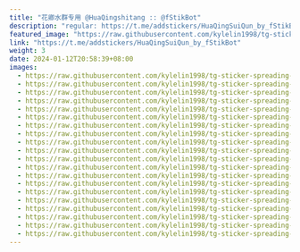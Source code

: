 ```yaml
---
title: "花卿水群专用 @HuaQingshitang :: @fStikBot"
description: "regular: https://t.me/addstickers/HuaQingSuiQun_by_fStikBot"
featured_image: "https://raw.githubusercontent.com/kylelin1998/tg-sticker-spreading-worldwide-images/main/img/8693c4eb-1458-4854-9a4c-9fb188fcbd80.jpg"
link: "https://t.me/addstickers/HuaQingSuiQun_by_fStikBot"
weight: 3
date: 2024-01-12T20:58:39+08:00
images:
  - https://raw.githubusercontent.com/kylelin1998/tg-sticker-spreading-worldwide-images/main/img/8693c4eb-1458-4854-9a4c-9fb188fcbd80.jpg
  - https://raw.githubusercontent.com/kylelin1998/tg-sticker-spreading-worldwide-images/main/img/796df214-b2df-4237-846e-6c56a28d4fae.jpg
  - https://raw.githubusercontent.com/kylelin1998/tg-sticker-spreading-worldwide-images/main/img/7eca2f35-384a-45e2-a927-3ba7d32ed708.jpg
  - https://raw.githubusercontent.com/kylelin1998/tg-sticker-spreading-worldwide-images/main/img/462ec326-85b7-430c-8174-6e4001db880b.jpg
  - https://raw.githubusercontent.com/kylelin1998/tg-sticker-spreading-worldwide-images/main/img/4fa3e6b4-6f28-4925-9ab6-adecdfe3a06a.jpg
  - https://raw.githubusercontent.com/kylelin1998/tg-sticker-spreading-worldwide-images/main/img/0bbeb198-6b70-4719-a059-3c8b7296d7fd.jpg
  - https://raw.githubusercontent.com/kylelin1998/tg-sticker-spreading-worldwide-images/main/img/6c00a50c-6e75-4e25-ae12-ce8a82e2f526.jpg
  - https://raw.githubusercontent.com/kylelin1998/tg-sticker-spreading-worldwide-images/main/img/e624d088-3c13-4a35-a7ad-b0adf052cac2.jpg
  - https://raw.githubusercontent.com/kylelin1998/tg-sticker-spreading-worldwide-images/main/img/1e503e7d-034c-4304-a656-5cfbb5da67ff.jpg
  - https://raw.githubusercontent.com/kylelin1998/tg-sticker-spreading-worldwide-images/main/img/4ef5b500-9e97-4620-a1b9-db7a51ff93d4.jpg
  - https://raw.githubusercontent.com/kylelin1998/tg-sticker-spreading-worldwide-images/main/img/e189738a-2ef5-4b11-96e0-c7d6e3a747a7.jpg
  - https://raw.githubusercontent.com/kylelin1998/tg-sticker-spreading-worldwide-images/main/img/ab5d2a4b-aadd-4e4f-a697-453c57d078d2.jpg
  - https://raw.githubusercontent.com/kylelin1998/tg-sticker-spreading-worldwide-images/main/img/94114f06-b507-4181-9641-8f61f9037f65.jpg
  - https://raw.githubusercontent.com/kylelin1998/tg-sticker-spreading-worldwide-images/main/img/585dd19c-e527-4f5f-ac9a-e866a0e889a5.jpg
  - https://raw.githubusercontent.com/kylelin1998/tg-sticker-spreading-worldwide-images/main/img/1a2824e1-abb2-4238-92be-7df79c2fdfd1.jpg
  - https://raw.githubusercontent.com/kylelin1998/tg-sticker-spreading-worldwide-images/main/img/518324e7-a715-4080-89fc-5c4f27fd5e20.jpg
  - https://raw.githubusercontent.com/kylelin1998/tg-sticker-spreading-worldwide-images/main/img/8acc7167-7986-4560-a20d-c26f4d788ca6.jpg
  - https://raw.githubusercontent.com/kylelin1998/tg-sticker-spreading-worldwide-images/main/img/08ae4100-9977-4e98-9ae5-3f2132caf2f7.jpg
  - https://raw.githubusercontent.com/kylelin1998/tg-sticker-spreading-worldwide-images/main/img/6b073816-3b08-49b7-a5d0-5fc2fdbc525d.jpg
  - https://raw.githubusercontent.com/kylelin1998/tg-sticker-spreading-worldwide-images/main/img/9b9f5c22-5d4f-45c3-9d90-fbca5d78b55e.jpg
---
```

